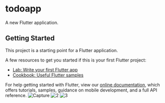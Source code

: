 # todoapp

A new Flutter application.

## Getting Started

This project is a starting point for a Flutter application.

A few resources to get you started if this is your first Flutter project:

- [Lab: Write your first Flutter app](https://flutter.dev/docs/get-started/codelab)
- [Cookbook: Useful Flutter samples](https://flutter.dev/docs/cookbook)

For help getting started with Flutter, view our
[online documentation](https://flutter.dev/docs), which offers tutorials,
samples, guidance on mobile development, and a full API reference.
![Capture](https://user-images.githubusercontent.com/74663100/104089653-62218980-5292-11eb-9765-c4358fdeee1a.JPG)
![2](https://user-images.githubusercontent.com/74663100/104089691-96954580-5292-11eb-8401-6b2e9a9c979e.JPG)
![3](https://user-images.githubusercontent.com/74663100/104089694-98f79f80-5292-11eb-824a-8ccd676045c1.JPG)
